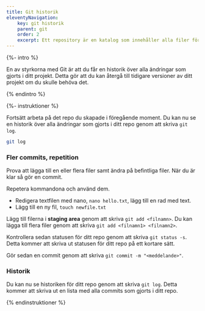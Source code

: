 ```yaml
---
title: Git historik
eleventyNavigation:
    key: git historik
    parent: git
    order: 2
    excerpt: Ett repository är en katalog som innehåller alla filer för ett projekt.
---
```


{%- intro %}

En av styrkorna med Git är att du får en historik över alla ändringar som gjorts i ditt projekt. Detta gör att du kan återgå till tidigare versioner av ditt projekt om du skulle behöva det.

{% endintro %}

{%- instruktioner %}

Fortsätt arbeta på det repo du skapade i föregående moment. Du kan nu se en historik över alla ändringar som gjorts i ditt repo genom att skriva `git log`.

```bash
git log
```

### Fler commits, repetition

Prova att lägga till en eller flera filer samt ändra på befintliga filer. När du är klar så gör en commit.

Repetera kommandona och använd dem.

-   Redigera textfilen med nano, `nano hello.txt`, lägg till en rad med text.
-   Lägg till en ny fil, `touch newfile.txt`

Lägg till filerna i **staging area** genom att skriva `git add <filnamn>`. Du kan lägga till flera filer genom att skriva `git add <filnamn1> <filnamn2>`.

Kontrollera sedan statusen för ditt repo genom att skriva `git status -s`. Detta kommer att skriva ut statusen för ditt repo på ett kortare sätt.

Gör sedan en commit genom att skriva `git commit -m "<meddelande>"`.

### Historik

Du kan nu se historiken för ditt repo genom att skriva `git log`. Detta kommer att skriva ut en lista med alla commits som gjorts i ditt repo.

{% endinstruktioner %}

